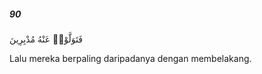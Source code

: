 ##### 90

<span class="ayah">فَتَوَلَّوْا۟ عَنْهُ مُدْبِرِينَ</span>

<span class="ayah_translation">Lalu mereka berpaling daripadanya dengan membelakang.</span>
